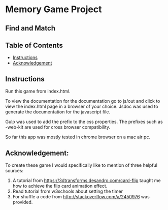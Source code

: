 # Memory Game Project
## Find and Match

## Table of Contents

* [Instructions](#instructions)
* [Acknowledgement](#acknowledgement)

## Instructions

Run this game from index.html.

To view the documentation for the documentation go to js/out and click to view the index.html page in a browser of your choice. Jsdoc was used to generate the documentation for the javascript file.

Gulp was used to add the prefix to the css properties. The prefixes such as -web-kit are used for cross browser compatibility.

So far this app was mostly tested in chrome browser on a mac air pc.



## Acknowledgement:

To create these game I would specifically like to mention of three helpful sources:

1. A tutorial from https://3dtransforms.desandro.com/card-flip taught me how to achieve the flip card animation effect.
2. Read tutorial from w3schools about setting the timer 
3. For shuffle a code from http://stackoverflow.com/a/2450976 was provided. 



